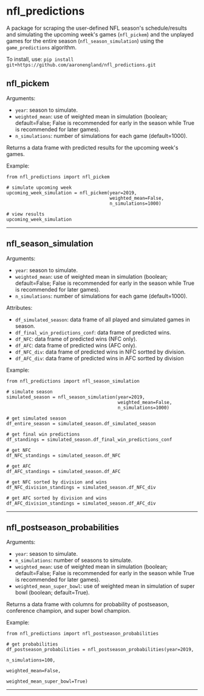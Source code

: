 # nfl_predictions

A package for scraping the user-defined NFL season's schedule/results and simulating the upcoming week's games (`nfl_pickem`) and the unplayed games for the entire season (`nfl_season_simulation`) using the `game_predictions` algorithm.

To install, use: `pip install git+https://github.com/aaronengland/nfl_predictions.git`

## nfl_pickem

Arguments:
- `year`: season to simulate.
- `weighted_mean`: use of weighted mean in simulation (boolean; default=False; False is recommended for early in the season while True is recommended for later games).
- `n_simulations`: number of simulations for each game (default=1000).

Returns a data frame with predicted results for the upcoming week's games.

Example:

```
from nfl_predictions import nfl_pickem

# simulate upcoming week
upcoming_week_simulation = nfl_pickem(year=2019, 
                                      weighted_mean=False, 
                                      n_simulations=1000)

# view results
upcoming_week_simulation
```

---

## nfl_season_simulation

Arguments:
- `year`: season to simulate.
- `weighted_mean`: use of weighted mean in simulation (boolean; default=False; False is recommended for early in the season while True is recommended for later games).
- `n_simulations`: number of simulations for each game (default=1000).

Attributes:
- `df_simulated_season`: data frame of all played and simulated games in season.
- `df_final_win_predictions_conf`: data frame of predicted wins.
- `df_NFC`: data frame of predicted wins (NFC only).
- `df_AFC`: data frame of predicted wins (AFC only).
- `df_NFC_div`: data frame of predicted wins in NFC sortted by division.
- `df_AFC_div`: data frame of predicted wins in AFC sortted by division

Example:

```
from nfl_predictions import nfl_season_simulation

# simulate season
simulated_season = nfl_season_simulation(year=2019, 
                                         weighted_mean=False, 
                                         n_simulations=1000)

# get simulated season
df_entire_season = simulated_season.df_simulated_season

# get final win predictions
df_standings = simulated_season.df_final_win_predictions_conf

# get NFC
df_NFC_standings = simulated_season.df_NFC

# get AFC
df_AFC_standings = simulated_season.df_AFC

# get NFC sorted by division and wins
df_NFC_division_standings = simulated_season.df_NFC_div

# get AFC sorted by division and wins
df_AFC_division_standings = simulated_season.df_AFC_div
```

---

## nfl_postseason_probabilities

Arguments:
- `year`: season to simulate.
- `n_simulations`: number of seasons to simulate.
- `weighted_mean`: use of weighted mean in simulation (boolean; default=False; False is recommended for early in the season while True is recommended for later games).
- `weighted_mean_super_bowl`: use of weighted mean in simulation of super bowl (boolean; default=True).

Returns a data frame with columns for probability of postseason, conference champion, and super bowl champion.

Example:

```
from nfl_predictions import nfl_postseason_probabilities

# get probabilities
df_postseason_probabilities = nfl_postseason_probabilities(year=2019, 
                                                           n_simulations=100, 
                                                           weighted_mean=False,
                                                           weighted_mean_super_bowl=True)
```

---
